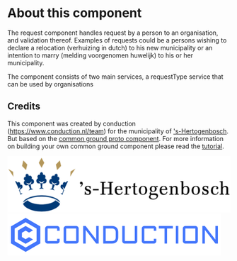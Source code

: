 # About this component

The request component handles request by a person to an organisation, and validation thereof. Examples of requests could be a persons wishing to declare a relocation (verhuizing in dutch) to his new municipality or an intention to marry (melding voorgenomen huwelijk) to his or her municipality.   

The component consists of two main services, a requestType service that can be used by organisations 

## Credits
This component was created by conduction (https://www.conduction.nl/team) for the municipality of ['s-Hertogenbosch](https://www.s-hertogenbosch.nl/). But based  on the [common ground proto component](https://github.com/ConductionNL/commonground-component). For more information on building your own common ground component please read the [tutorial](https://github.com/ConductionNL/commonground-component/blob/master/TUTORIAL.md).  

[!['s-Hertogenbosch](https://raw.githubusercontent.com/ConductionNL/verzoeken/master/resources/logo-s-hertogenbosch.svg?sanitize=true "'s-Hertogenbosch")](https://www.s-hertogenbosch.nl/)
[![Conduction](https://raw.githubusercontent.com/ConductionNL/verzoeken/master/resources/logo-conduction.svg?sanitize=true "Conduction")](https://www.conduction.nl/)

